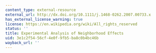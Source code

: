 ```yaml
---
content_type: external-resource
external_url: http://dx.doi.org/10.1111/j.1468-0262.2007.00733.x
has_external_license_warning: true
license: https://en.wikipedia.org/wiki/All_rights_reserved
status: ''
title: Experimental Analysis of Neighborhood Effects
uid: 3e1c2f54-56cf-4e0f-9fb5-ba8c0b4bc46b
wayback_url: ''
---
```

